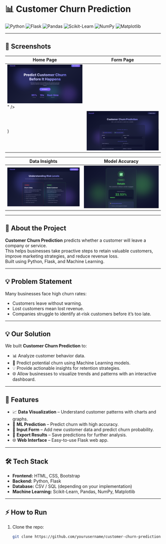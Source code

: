 
# 📊 Customer Churn Prediction

![Python](https://img.shields.io/badge/Python-3776AB?style=for-the-badge&logo=python&logoColor=white)
![Flask](https://img.shields.io/badge/Flask-000000?style=for-the-badge&logo=flask&logoColor=white)
![Pandas](https://img.shields.io/badge/Pandas-150458?style=for-the-badge&logo=pandas&logoColor=white)
![Scikit-Learn](https://img.shields.io/badge/Scikit--Learn-F7931E?style=for-the-badge&logo=scikit-learn&logoColor=white)
![NumPy](https://img.shields.io/badge/NumPy-013243?style=for-the-badge&logo=numpy&logoColor=white)
![Matplotlib](https://img.shields.io/badge/Matplotlib-F16A27?style=for-the-badge&logo=matplotlib&logoColor=white)

---

## 📸 Screenshots

| Home Page | Form Page |
|-----------|----------------|
| ![Home](92553.png)" />
) | ![Prediction](92645.png) |

| Data Insights | Model Accuracy |
|---------------|----------------|
| ![Data Insights](93448.png) | ![Model Accuracy](92700.png) |

---

## 🌱 About the Project
**Customer Churn Prediction** predicts whether a customer will leave a company or service.  
This helps businesses take proactive steps to retain valuable customers, improve marketing strategies, and reduce revenue loss.  
Built using Python, Flask, and Machine Learning.  

---

## 💡 Problem Statement
Many businesses face high churn rates:  
- Customers leave without warning.  
- Lost customers mean lost revenue.  
- Companies struggle to identify at-risk customers before it’s too late.  

---

## 💡 Our Solution
We built **Customer Churn Prediction** to:  
- 📊 Analyze customer behavior data.  
- 🧠 Predict potential churn using Machine Learning models.  
- 💡 Provide actionable insights for retention strategies.  
- 🌐 Allow businesses to visualize trends and patterns with an interactive dashboard.  

---

## 🚀 Features
- 📈 **Data Visualization** – Understand customer patterns with charts and graphs.  
- 🧠 **ML Prediction** – Predict churn with high accuracy.  
- 📝 **Input Form** – Add new customer data and predict churn probability.  
- 💾 **Export Results** – Save predictions for further analysis.  
- 🌐 **Web Interface** – Easy-to-use Flask web app.  

---

## 🛠 Tech Stack
- **Frontend:** HTML, CSS, Bootstrap  
- **Backend:** Python, Flask  
- **Database:** CSV / SQL (depending on your implementation)  
- **Machine Learning:** Scikit-Learn, Pandas, NumPy, Matplotlib  

---

## ⚡ How to Run
1. Clone the repo:  
   ```bash
   git clone https://github.com/yourusername/customer-churn-prediction.git
